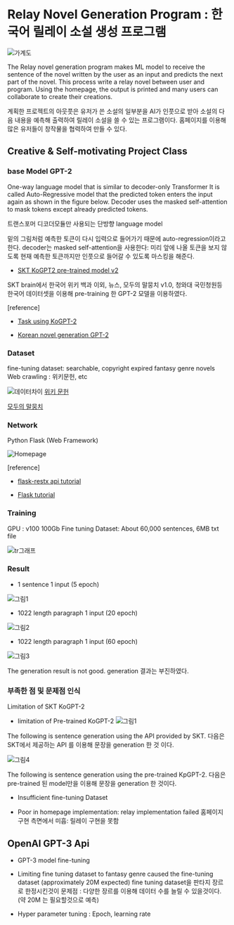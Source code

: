 # Relay Novel Generation Program : 한국어 릴레이 소설 생성 프로그램
![가계도](https://user-images.githubusercontent.com/18351404/126857974-230380fa-9531-4109-8c05-8f3764199ec0.png)

The Relay novel generation program makes ML model to receive the sentence of the novel written by the user as an input and predicts the next part of the novel. This process write a relay novel between user and program.
Using the homepage, the output is printed and many users can collaborate to create their creations.

계획한 프로젝트의 아웃풋은 유저가 쓴 소설의 일부분을 AI가 인풋으로 받아 소설의 다음 내용을 예측해 출력하여 릴레이 소설을 쓸 수 있는 프로그램이다.
홈페이지를 이용해 많은 유저들이 창작물을 협력하여 만들 수 있다.


## Creative & Self-motivating Project Class
### base Model GPT-2

One-way language model that is similar to decoder-only Transformer
It is called Auto-Regressive model that the predicted token enters the input again as shown in the figure below.
Decoder uses the masked self-attention to mask tokens except already predicted tokens.

트랜스포머 디코더모듈만 사용되는 단방향 language model

밑의 그림처럼 예측한 토큰이 다시 입력으로 들어가기 때문에 auto-regression이라고 한다.
decoder는 masked self-attention을 사용한다: 미리 앞에 나올 토큰을 보지 않도록 현재 예측한 토큰까지만 인풋으로 들어갈 수 있도록 마스킹을 해준다.

* [SKT KoGPT2 pre-trained model v2](https://github.com/SKT-AI/KoGPT2)

SKT brain에서 한국어 위키 백과 이외, 뉴스, 모두의 말뭉치 v1.0, 청와대 국민청원등 
한국어 데이터셋을 이용해 pre-training 한 GPT-2 모델을 이용하였다.


[reference]
* [Task using KoGPT-2](https://github.com/MrBananaHuman/KorGPT2Tutorial)

* [Korean novel generation GPT-2](https://github.com/shbictai/narrativeKoGPT2)


### Dataset
fine-tuning dataset: searchable, copyright expired fantasy genre novels
Web crawling : 위키문헌, etc

![데이터차이](https://user-images.githubusercontent.com/18351404/126858161-e6523ffc-fcc8-41cb-b65f-32f89a050c2a.png)
[위키 문헌](https://ko.wikisource.org/wiki/%EC%9C%84%ED%82%A4%EB%AC%B8%ED%97%8C:%EB%8C%80%EB%AC%B8)


[모두의 말뭉치](https://corpus.korean.go.kr/)


### Network
Python Flask (Web Framework)

![Homepage](https://user-images.githubusercontent.com/18351404/126859963-8044bd34-4eb9-4b04-a144-5283f50ca0c7.png)

[reference]
* [flask-restx api tutorial](https://justkode.kr/python/flask-restapi-1)

* [Flask tutorial](https://flask.palletsprojects.com/en/1.1.x/quickstart/)


### Training 
GPU : v100 100Gb
Fine tuning Dataset: About 60,000 sentences, 6MB txt file

![tr그래프](https://user-images.githubusercontent.com/18351404/126858352-de80d366-a634-41c7-a28e-0a627167125f.png)


### Result
* 1 sentence 1 input (5 epoch)

![그림1](https://user-images.githubusercontent.com/18351404/126892716-cd5b6576-dad1-4e3f-b571-b01914565b17.png)

* 1022 length paragraph 1 input (20 epoch)

![그림2](https://user-images.githubusercontent.com/18351404/126892722-9714634f-9218-486d-bbba-62a03970b7f4.png)

* 1022 length paragraph 1 input (60 epoch)

![그림3](https://user-images.githubusercontent.com/18351404/126892725-a117bca3-48c0-4774-b089-8673919ba098.png)

The generation result is not good.
generation 결과는 부진하였다.

### 부족한 점 및 문제점 인식
Limitation of SKT KoGPT-2
* limitation of Pre-trained KoGPT-2
![그림1](https://user-images.githubusercontent.com/18351404/126859763-be3e7ea2-56b8-40b3-86dd-e3d35e565568.png)

The following is sentence generation using the API provided by SKT.
다음은 SKT에서 제공하는 API 를 이용해 문장을 generation 한 것 이다.


  ![그림4](https://user-images.githubusercontent.com/18351404/126892744-b206c38c-a7f3-4701-8524-90d070a7c1ca.png)
  
The following is sentence generation using the pre-trained KpGPT-2.
다음은 pre-trained 된 model만을 이용해 문장을 generation 한 것이다.

* Insufficient fine-tuning Dataset

* Poor in homepage implementation: relay implementation failed
  홈페이지 구현 측면에서 미흡: 릴레이 구현을 못함

## OpenAI GPT-3 Api 
*  GPT-3 model fine-tuning

*  Limiting fine tuning dataset to fantasy genre caused the fine-tuning dataset
   (approximately 20M expected)
   fine tuning dataset을 판타지 장르로 한정시킨것이 문제점 : 다양한 장르를 이용해 데이터 수를 늘릴 수 있을것이다. (약 20M 는 필요할것으로 예측)

*  Hyper parameter tuning : Epoch, learning rate

